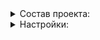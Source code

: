 <details><summary>Состав проекта:</summary>

    .
    ├── README.md
    ├── deploy
    │   └── helm
    │       └── charts
    │           ├── prometheus-elasticsearch-exporter
    │           │   ├── Chart.yaml
    │           │   ├── conf
    │           │   │   ├── prod
    │           │   │   │   ├── corp.yaml
    │           │   │   │   ├── cpm.yaml
    │           │   │   │   ├── sirius.yaml
    │           │   │   │   └── univ.yaml
    │           │   │   └── stage
    │           │   │       └── cpm-dev.yaml
    │           │   ├── templates
    │           │   │   ├── _helpers.tpl
    │           │   │   ├── cert-secret.yaml
    │           │   │   ├── deployment.yaml
    │           │   │   ├── podsecuritypolicies.yaml
    │           │   │   ├── prometheusrule.yaml
    │           │   │   ├── role.yaml
    │           │   │   ├── rolebinding.yaml
    │           │   │   ├── secret.yaml
    │           │   │   ├── service.yaml
    │           │   │   ├── serviceaccount.yaml
    │           │   │   └── servicemonitor.yaml
    │           │   └── values.yaml
    │           ├── prometheus-ngenix-exporter
    │           │   ├── Chart.yaml
    │           │   ├── conf
    │           │   │   └── prod
    │           │   │       ├── corp.yaml
    │           │   │       ├── cpm.yaml
    │           │   │       ├── sirius.yaml
    │           │   │       └── univ.yaml
    │           │   ├── templates
    │           │   │   ├── _helpers.tpl
    │           │   │   ├── deployment.yml
    │           │   │   ├── service.yml
    │           │   │   └── servicemonitor.yml
    │           │   └── values.yaml
    │           ├── prometheus-postgres-exporter
    │           │   ├── Chart.yaml
    │           │   ├── conf
    │           │   │   ├── prod
    │           │   │   │   ├── corp.yaml
    │           │   │   │   ├── cpm.yaml
    │           │   │   │   ├── sirius.yaml
    │           │   │   │   └── univ.yaml
    │           │   │   └── stage
    │           │   │       ├── sirius.yaml
    │           │   │       └── univ.yaml
    │           │   ├── templates
    │           │   │   ├── _helpers.tpl
    │           │   │   ├── configmap.yaml
    │           │   │   ├── deployment.yaml
    │           │   │   ├── networkpolicy.yaml
    │           │   │   ├── pdb.yaml
    │           │   │   ├── podsecuritypolicy.yaml
    │           │   │   ├── prometheusrule.yaml
    │           │   │   ├── role.yaml
    │           │   │   ├── rolebinding.yaml
    │           │   │   ├── secrets.yaml
    │           │   │   ├── service.yaml
    │           │   │   ├── serviceaccount.yaml
    │           │   │   └── servicemonitor.yaml
    │           │   └── values.yaml
    │           └── prometheus-redis-exporter
    │               ├── Chart.yaml
    │               ├── conf
    │               │   ├── prod
    │               │   │   ├── corp.yaml
    │               │   │   ├── cpm.yaml
    │               │   │   └── univ.yaml
    │               │   └── stage
    │               │       ├── sirius.yaml
    │               │       └── univ.yaml
    │               ├── templates
    │               │   ├── _helpers.tpl
    │               │   ├── deployment.yaml
    │               │   ├── podsecuritypolicy.yaml
    │               │   ├── prometheusrule.yaml
    │               │   ├── role.yaml
    │               │   ├── rolebinding.yaml
    │               │   ├── service.yaml
    │               │   ├── serviceaccount.yaml
    │               │   └── servicemonitor.yaml
    │               └── values.yaml
    └── scripts
        └── helm_deploy_and_wait.sh
</details>

<details><summary>Настройки:</summary>

  - Настройка параметров: `deploy/helm/charts/${CHART_NAME}/conf/${CLUSTER_NAME}-${CI_ENVIRONMENT_SLUG}.yaml`
</details>
